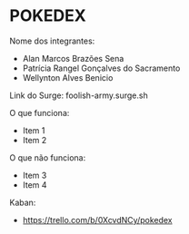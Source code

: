 # POKEDEX

Nome dos integrantes: 
- Alan Marcos Brazões Sena
- Patrícia Rangel Gonçalves do Sacramento
- Wellynton Alves Benicio

Link do Surge: foolish-army.surge.sh

O que funciona:
- Item 1
- Item 2

O que não funciona: 
- Item 3
- Item 4

Kaban:
- https://trello.com/b/0XcvdNCy/pokedex
